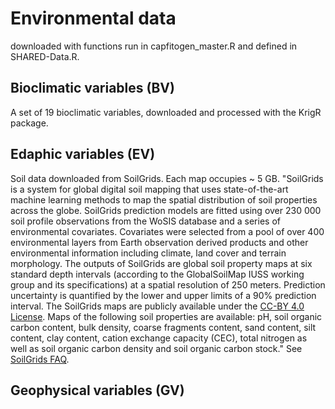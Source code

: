 # Environmental data

downloaded with functions run in capfitogen_master.R and defined in SHARED-Data.R. 

## Bioclimatic variables (BV)

A set of 19 bioclimatic variables, downloaded and processed with the KrigR package.

## Edaphic variables (EV)

Soil data downloaded from SoilGrids. Each map occupies ~ 5 GB. "SoilGrids is a system for global digital soil mapping that uses state-of-the-art machine learning methods to map the spatial distribution of soil properties across the globe. SoilGrids prediction models are fitted using over 230 000 soil profile observations from the WoSIS database and a series of environmental covariates. Covariates were selected from a pool of over 400 environmental layers from Earth observation derived products and other environmental information including climate, land cover and terrain morphology. The outputs of SoilGrids are global soil property maps at six standard depth intervals (according to the GlobalSoilMap IUSS working group and its specifications) at a spatial resolution of 250 meters. Prediction uncertainty is quantified by the lower and upper limits of a 90% prediction interval. The SoilGrids maps are publicly available under the [CC-BY 4.0 License](https://creativecommons.org/licenses/by/4.0/). Maps of the following soil properties are available: pH, soil organic carbon content, bulk density, coarse fragments content, sand content, silt content, clay content, cation exchange capacity (CEC), total nitrogen as well as soil organic carbon density and soil organic carbon stock." See [SoilGrids FAQ](https://www.isric.org/explore/soilgrids/faq-soilgrids).

## Geophysical variables (GV)

